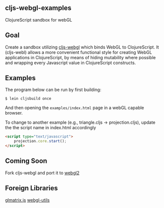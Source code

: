 cljs-webgl-examples
----
ClojureScript sandbox for webGL

Goal
----
Create a sandbox utilizing [cljs-webgl](https://github.com/asakeron/cljs-webgl) which binds WebGL to ClojureScript. It (cljs-webl) allows a more convenient functional style for creating WebGL applications in ClojureScript, by means of hiding mutability where possible and wrapping every Javascript value in ClojureScript constructs.

Examples
----
The program below can be run by first building:

    $ lein cljsbuild once

And then opening the `examples/index.html` page in a webGL capable browser.

To change to another example (e.g., triangle.cljs -> projection.cljs), update the
the script name in index.html accordingly

```html
<script type="text/javascript">
    projection.core.start();
</script>
```

Coming Soon
----
Fork cljs-webgl and port it to [webgl2](https://www.khronos.org/registry/webgl/specs/latest/2.0/)

Foreign Libraries
---
[glmatrix.js](http://glmatrix.net/)
[webgl-utils](https://www.khronos.org/registry/webgl/sdk/demos/common/webgl-utils.js)
